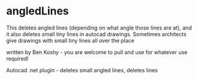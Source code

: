 # angledLines

This deletes angled lines (depending on what angle those lines are at), and it also deletes small tiny lines in autocad drawings. Sometimes architects give drawings with small tiny lines all over the place

written by Ben Koshy - you are welcome to pull and use for whatever use required! 

Autocad .net plugin - deletes small angled lines, deletes lines

